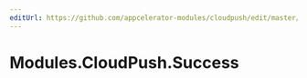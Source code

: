 ```yaml
---
editUrl: https://github.com/appcelerator-modules/cloudpush/edit/master/apidoc/Cloudpush.yml
---
```

# Modules.CloudPush.Success

<TypeHeader/>

<ApiDocs/>
